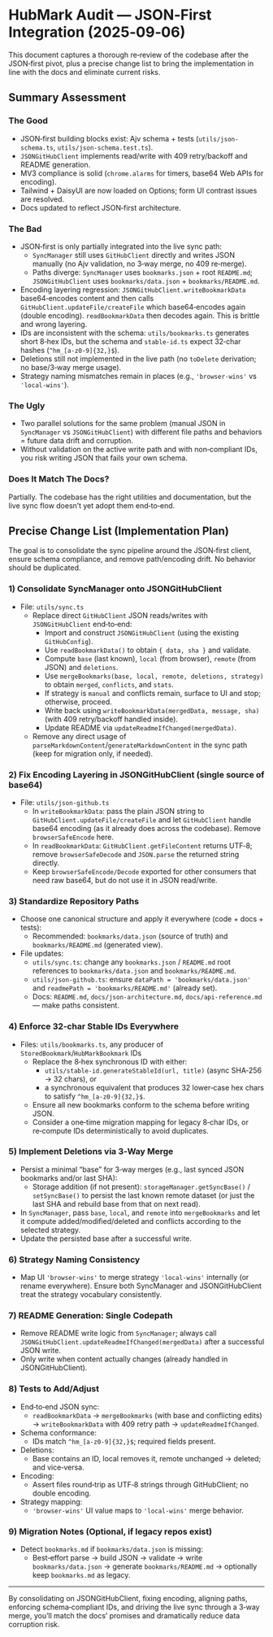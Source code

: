 # HubMark Audit — JSON‑First Integration (2025‑09‑06)

This document captures a thorough re‑review of the codebase after the JSON‑first pivot, plus a precise change list to bring the implementation in line with the docs and eliminate current risks.

## Summary Assessment

### The Good
- JSON‑first building blocks exist: Ajv schema + tests (`utils/json-schema.ts`, `utils/json-schema.test.ts`).
- `JSONGitHubClient` implements read/write with 409 retry/backoff and README generation.
- MV3 compliance is solid (`chrome.alarms` for timers, base64 Web APIs for encoding).
- Tailwind + DaisyUI are now loaded on Options; form UI contrast issues are resolved.
- Docs updated to reflect JSON‑first architecture.

### The Bad
- JSON‑first is only partially integrated into the live sync path:
  - `SyncManager` still uses `GitHubClient` directly and writes JSON manually (no Ajv validation, no 3‑way merge, no 409 re‑merge).
  - Paths diverge: `SyncManager` uses `bookmarks.json` + root `README.md`; `JSONGitHubClient` uses `bookmarks/data.json` + `bookmarks/README.md`.
- Encoding layering regression: `JSONGitHubClient.writeBookmarkData` base64‑encodes content and then calls `GitHubClient.updateFile/createFile` which base64‑encodes again (double encoding). `readBookmarkData` then decodes again. This is brittle and wrong layering.
- IDs are inconsistent with the schema: `utils/bookmarks.ts` generates short 8‑hex IDs, but the schema and `stable-id.ts` expect 32‑char hashes (`^hm_[a-z0-9]{32,}$`).
- Deletions still not implemented in the live path (no `toDelete` derivation; no base/3‑way merge usage).
- Strategy naming mismatches remain in places (e.g., `'browser-wins'` vs `'local-wins'`).

### The Ugly
- Two parallel solutions for the same problem (manual JSON in `SyncManager` vs `JSONGitHubClient`) with different file paths and behaviors = future data drift and corruption.
- Without validation on the active write path and with non‑compliant IDs, you risk writing JSON that fails your own schema.

### Does It Match The Docs?
Partially. The codebase has the right utilities and documentation, but the live sync flow doesn’t yet adopt them end‑to‑end.

## Precise Change List (Implementation Plan)

The goal is to consolidate the sync pipeline around the JSON‑first client, ensure schema compliance, and remove path/encoding drift. No behavior should be duplicated.

### 1) Consolidate SyncManager onto JSONGitHubClient
- File: `utils/sync.ts`
  - Replace direct `GitHubClient` JSON reads/writes with `JSONGitHubClient` end‑to‑end:
    - Import and construct `JSONGitHubClient` (using the existing `GitHubConfig`).
    - Use `readBookmarkData()` to obtain `{ data, sha }` and validate.
    - Compute `base` (last known), `local` (from browser), `remote` (from JSON) and `deletions`.
    - Use `mergeBookmarks(base, local, remote, deletions, strategy)` to obtain `merged`, `conflicts`, and `stats`.
    - If strategy is `manual` and conflicts remain, surface to UI and stop; otherwise, proceed.
    - Write back using `writeBookmarkData(mergedData, message, sha)` (with 409 retry/backoff handled inside).
    - Update README via `updateReadmeIfChanged(mergedData)`.
  - Remove any direct usage of `parseMarkdownContent`/`generateMarkdownContent` in the sync path (keep for migration only, if needed).

### 2) Fix Encoding Layering in JSONGitHubClient (single source of base64)
- File: `utils/json-github.ts`
  - In `writeBookmarkData`: pass the plain JSON string to `GitHubClient.updateFile/createFile` and let `GitHubClient` handle base64 encoding (as it already does across the codebase). Remove `browserSafeEncode` here.
  - In `readBookmarkData`: `GitHubClient.getFileContent` returns UTF‑8; remove `browserSafeDecode` and `JSON.parse` the returned string directly.
  - Keep `browserSafeEncode/Decode` exported for other consumers that need raw base64, but do not use it in JSON read/write.

### 3) Standardize Repository Paths
- Choose one canonical structure and apply it everywhere (code + docs + tests):
  - Recommended: `bookmarks/data.json` (source of truth) and `bookmarks/README.md` (generated view).
- File updates:
  - `utils/sync.ts`: change any `bookmarks.json` / `README.md` root references to `bookmarks/data.json` and `bookmarks/README.md`.
  - `utils/json-github.ts`: ensure `dataPath = 'bookmarks/data.json'` and `readmePath = 'bookmarks/README.md'` (already set).
  - Docs: `README.md`, `docs/json-architecture.md`, `docs/api-reference.md` — make paths consistent.

### 4) Enforce 32‑char Stable IDs Everywhere
- Files: `utils/bookmarks.ts`, any producer of `StoredBookmark`/`HubMarkBookmark` IDs
  - Replace the 8‑hex synchronous ID with either:
    - `utils/stable-id.generateStableId(url, title)` (async SHA‑256 → 32 chars), or
    - a synchronous equivalent that produces 32 lower‑case hex chars to satisfy `^hm_[a-z0-9]{32,}$`.
  - Ensure all new bookmarks conform to the schema before writing JSON.
  - Consider a one‑time migration mapping for legacy 8‑char IDs, or re‑compute IDs deterministically to avoid duplicates.

### 5) Implement Deletions via 3‑Way Merge
- Persist a minimal “base” for 3‑way merges (e.g., last synced JSON bookmarks and/or last SHA):
  - Storage addition (if not present): `storageManager.getSyncBase()` / `setSyncBase()` to persist the last known remote dataset (or just the last SHA and rebuild base from that on next read).
- In `SyncManager`, pass `base`, `local`, and `remote` into `mergeBookmarks` and let it compute added/modified/deleted and conflicts according to the selected strategy.
- Update the persisted base after a successful write.

### 6) Strategy Naming Consistency
- Map UI `'browser-wins'` to merge strategy `'local-wins'` internally (or rename everywhere). Ensure both SyncManager and JSONGitHubClient treat the strategy vocabulary consistently.

### 7) README Generation: Single Codepath
- Remove README write logic from `SyncManager`; always call `JSONGitHubClient.updateReadmeIfChanged(mergedData)` after a successful JSON write.
- Only write when content actually changes (already handled in JSONGitHubClient).

### 8) Tests to Add/Adjust
- End‑to‑end JSON sync:
  - `readBookmarkData` → `mergeBookmarks` (with base and conflicting edits) → `writeBookmarkData` with 409 retry path → `updateReadmeIfChanged`.
- Schema conformance:
  - IDs match `^hm_[a-z0-9]{32,}$`; required fields present.
- Deletions:
  - Base contains an ID, local removes it, remote unchanged → deleted; and vice‑versa.
- Encoding:
  - Assert files round‑trip as UTF‑8 strings through GitHubClient; no double encoding.
- Strategy mapping:
  - `'browser-wins'` UI value maps to `'local-wins'` merge behavior.

### 9) Migration Notes (Optional, if legacy repos exist)
- Detect `bookmarks.md` if `bookmarks/data.json` is missing:
  - Best‑effort parse → build JSON → validate → write `bookmarks/data.json` → generate `bookmarks/README.md` → optionally keep `bookmarks.md` as legacy.

---

By consolidating on JSONGitHubClient, fixing encoding, aligning paths, enforcing schema‑compliant IDs, and driving the live sync through a 3‑way merge, you’ll match the docs’ promises and dramatically reduce data corruption risk.

